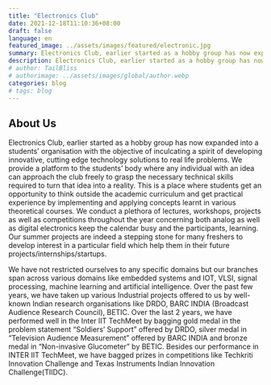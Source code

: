 ```yaml
---
title: "Electronics Club"
date: 2021-12-18T11:10:36+08:00
draft: false
language: en
featured_image: ../assets/images/featured/electronic.jpg
summary: Electronics Club, earlier started as a hobby group has now expanded into a students’ organisation with the objective of inculcating a spirit of developing innovative, cutting edge technology solutions to real life problems. We provide a platform to the students’ body where any individual with an idea can approach the club freely to grasp the necessary technical skills required to turn that idea into a reality.
description: Electronics Club, earlier started as a hobby group has now expanded into a students’ organisation with the objective of inculcating a spirit of developing innovative, cutting edge technology solutions to real life problems. We provide a platform to the students’ body where any individual with an idea can approach the club freely to grasp the necessary technical skills required to turn that idea into a reality. lacus lectus varius nisi, in tristique mi purus ut libero. Vestibulum vel convallis felis. Ut finibus lorem vestibulum lobortis rhoncus.
# author: TailBliss
# authorimage: ../assets/images/global/author.webp
categories: blog
# tags: blog
---
```

## About Us
Electronics Club, earlier started as a hobby group has now expanded into a students’ organisation with the objective of inculcating a spirit of developing innovative, cutting edge technology solutions to real life problems. We provide a platform to the students’ body where any individual with an idea can approach the club freely to grasp the necessary technical skills required to turn that idea into a reality. This is a place where students get an opportunity to think outside the academic curriculum and get practical experience by implementing and applying concepts learnt in various theoretical courses. We conduct a plethora of lectures, workshops, projects as well as competitions throughout the year concerning both analog as well as digital electronics keep the calendar busy and the participants, learning. Our summer projects are indeed a stepping stone for many freshers to develop interest in a particular field which help them in their future projects/internships/startups.

We have not restricted ourselves to any specific domains but our branches span across various domains like embedded systems and IOT, VLSI, signal processing, machine learning and artificial intelligence. Over the past few years, we have taken up various Industrial projects offered to us by well-known Indian research organisations like DRDO, BARC INDIA (Broadcast Audience Research Council), BETIC. Over the last 2 years, we have performed well in the Inter IIT TechMeet by bagging gold medal in the problem statement “Soldiers’ Support” offered by DRDO, silver medal in “Television Audience Measurement” offered by BARC INDIA and bronze medal in “Non-invasive Glucometer” by BETIC. Besides our performance in INTER IIT TechMeet, we have bagged prizes in competitions like Techkriti Innovation Challenge and Texas Instruments Indian Innovation Challenge(TIIDC).
